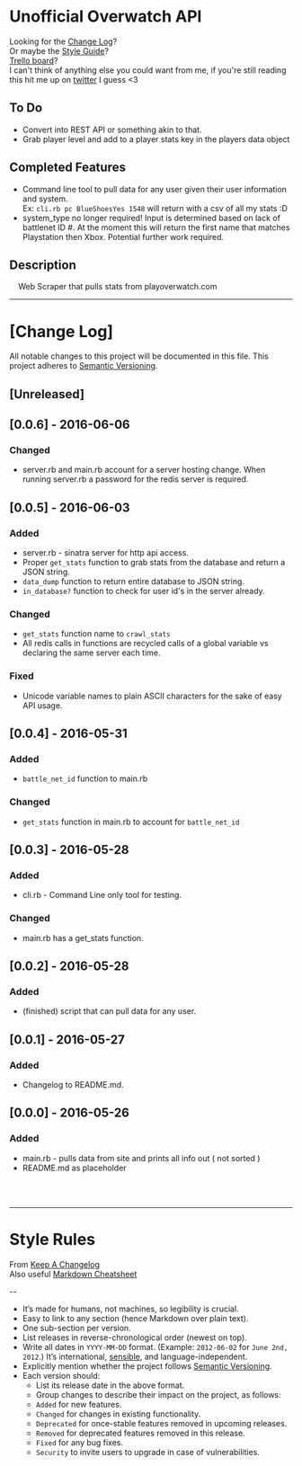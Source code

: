 # Unofficial Overwatch API  
Looking for the [Change Log](#change-log)?  
Or maybe the [Style Guide](#style-rules)?  
[Trello board](https://trello.com/b/t9jG9N3F/overwatch-api)?  
I can't think of anything else you could want from me, if you're still reading this hit me up on [twitter](https://twitter.com/blueshoesyes) I guess <3

## To Do
 * Convert into REST API or something akin to that.
 * Grab player level and add to a player stats key in the players data object

## Completed Features
 * Command line tool to pull data for any user given their user information and system.  
   Ex: `cli.rb pc BlueShoesYes 1548` will return with a csv of all my stats :D
 * system_type no longer required! Input is determined based on lack of battlenet ID #. At the moment this will return the first name that matches Playstation then Xbox. Potential further work required.


## Description
&nbsp;&nbsp;&nbsp;&nbsp;Web Scraper that pulls stats from playoverwatch.com


---

# [Change Log]
All notable changes to this project will be documented in this file.
This project adheres to [Semantic Versioning](http://semver.org/).

## [Unreleased]

## [0.0.6] - 2016-06-06
### Changed
- server.rb and main.rb account for a server hosting change. When running server.rb a password for the redis server is required.

## [0.0.5] - 2016-06-03
### Added
- server.rb - sinatra server for http api access.
- Proper `get_stats` function to grab stats from the database and return a JSON string.
- `data_dump` function to return entire database to JSON string.
- `in_database?` function to check for user id's in the server already.

### Changed
- `get_stats` function name to `crawl_stats`
- All redis calls in functions are recycled calls of a global variable vs declaring the same server each time.

### Fixed
- Unicode variable names to plain ASCII characters for the sake of easy API usage. 

## [0.0.4] - 2016-05-31
### Added
- `battle_net_id` function to main.rb

### Changed
- `get_stats` function in main.rb to account for `battle_net_id`

## [0.0.3] - 2016-05-28
### Added
- cli.rb - Command Line only tool for testing.

### Changed
- main.rb has a get_stats function.

## [0.0.2] - 2016-05-28
### Added
- (finished) script that can pull data for any user.

## [0.0.1] - 2016-05-27
### Added
- Changelog to README.md.

## [0.0.0] - 2016-05-26
### Added
- main.rb - pulls data from site and prints all info out ( not sorted )
- README.md as placeholder

<br>
<br>

---

# Style Rules
From [Keep A Changelog](http://keepachangelog.com/)  
Also useful [Markdown Cheatsheet](github.com/adam-p/markdown-here/wiki/Markdown-Cheatsheet)  

--

<ul> <li>It’s made for humans, not machines, so legibility is crucial.</li>
<li>Easy to link to any section (hence Markdown over plain text).</li>
<li>One sub-section per version.</li> <li>List releases in reverse-chronological order (newest on top).</li>
<li>Write all dates in <code>YYYY-MM-DD</code> format. (Example: <code>2012-06-02</code> for <code>June 2nd, 2012</code>.) It’s international, <a href="http://xkcd.com/1179/">sensible</a>, and language-independent.</li>
<li>Explicitly mention whether the project follows <a href="http://semver.org/">Semantic Versioning</a>.</li>
<li>Each version should: <ul>
<li>List its release date in the above format.</li>
<li>Group changes to describe their impact on the project, as follows:</li>
<li><code>Added</code> for new features.</li>
<li><code>Changed</code> for changes in existing functionality.</li>
<li><code>Deprecated</code> for once-stable features removed in upcoming releases.</li>
<li><code>Removed</code> for deprecated features removed in this release.</li>
<li><code>Fixed</code> for any bug fixes.</li>
<li><code>Security</code> to invite users to upgrade in case of vulnerabilities.</li> </ul></li> </ul>
